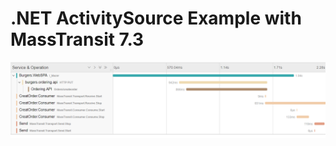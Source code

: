 # .NET ActivitySource Example with MassTransit 7.3


![JaegerUI](./mass-transit-activity-source.png)